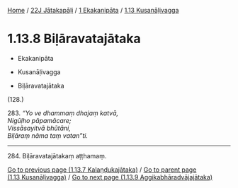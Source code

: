 
[Home](/) / [22J Jātakapāḷi](../...md) / [1 Ekakanipāta](...md) / [1.13 Kusanāḷivagga](../22J/1/1.13.md)

# 1.13.8 Biḷāravatajātaka

* Ekakanipāta

* Kusanāḷivagga

* Biḷāravatajātaka

(128.)

283\. _“Yo ve dhammaṃ dhajaṃ katvā,_  
_Nigūḷho pāpamācare;_  
_Vissāsayitvā bhūtāni,_  
_Biḷāraṃ nāma taṃ vatan”ti._  


---

284\. Biḷāravatajātakaṃ aṭṭhamaṃ.



[Go to previous page (1.13.7 Kalaṇḍukajātaka)](1.13.7.md) / [Go to parent page (1.13 Kusanāḷivagga)](../22J/1/1.13.md) / [Go to next page (1.13.9 Aggikabhāradvājajātaka)](1.13.9.md)


